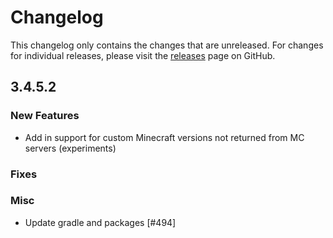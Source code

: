 # Changelog

This changelog only contains the changes that are unreleased. For changes for individual releases, please visit the
[releases](https://github.com/ATLauncher/ATLauncher/releases) page on GitHub.

## 3.4.5.2

### New Features
- Add in support for custom Minecraft versions not returned from MC servers (experiments)

### Fixes

### Misc
- Update gradle and packages [#494]
